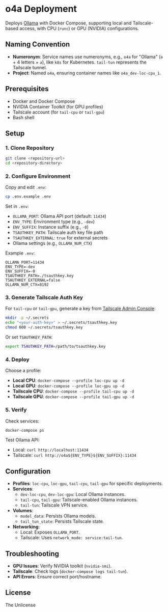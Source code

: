 # o4a Deployment

Deploys [Ollama](https://ollama.ai) with Docker Compose, supporting local and Tailscale-based access, with CPU (`runc`) or GPU (NVIDIA) configurations.

## Naming Convention
- **Numeronym**: Service names use numeronyms, e.g., `o4a` for "Ollama" (`o` + 4 letters + `a`), like `k8s` for Kubernetes. `tail-tun` represents the Tailscale tunnel.
- **Project**: Named `o4a`, ensuring container names like `o4a_dev-loc-cpu_1`.

## Prerequisites
- Docker and Docker Compose
- NVIDIA Container Toolkit (for GPU profiles)
- Tailscale account (for `tail-cpu` or `tail-gpu`)
- Bash shell

## Setup

### 1. Clone Repository
```bash
git clone <repository-url>
cd <repository-directory>
```

### 2. Configure Environment
Copy and edit `.env`:
```bash
cp .env.example .env
```

Set in `.env`:
- `OLLAMA_PORT`: Ollama API port (default: `11434`)
- `ENV_TYPE`: Environment type (e.g., `-dev`)
- `ENV_SUFFIX`: Instance suffix (e.g., `-0`)
- `TSAUTHKEY_PATH`: Tailscale auth key file path
- `TSAUTHKEY_EXTERNAL`: `true` for external secrets
- Ollama settings (e.g., `OLLAMA_NUM_CTX`)

Example `.env`:
```plaintext
OLLAMA_PORT=11434
ENV_TYPE=-dev
ENV_SUFFIX=-0
TSAUTHKEY_PATH=./tsauthkey.key
TSAUTHKEY_EXTERNAL=false
OLLAMA_NUM_CTX=8192
```

### 3. Generate Tailscale Auth Key
For `tail-cpu` or `tail-gpu`, generate a key from [Tailscale Admin Console](https://login.tailscale.com/admin/authkeys):
```bash
mkdir -p ~/.secrets
echo "<your-auth-key>" > ~/.secrets/tsauthkey.key
chmod 600 ~/.secrets/tsauthkey.key
```

Or set `TSAUTHKEY_PATH`:
```bash
export TSAUTHKEY_PATH=/path/to/tsauthkey.key
```

### 4. Deploy
Choose a profile:
- **Local CPU**: `docker-compose --profile loc-cpu up -d`
- **Local GPU**: `docker-compose --profile loc-gpu up -d`
- **Tailscale CPU**: `docker-compose --profile tail-cpu up -d`
- **Tailscale GPU**: `docker-compose --profile tail-gpu up -d`

### 5. Verify
Check services:
```bash
docker-compose ps
```

Test Ollama API:
- Local: `curl http://localhost:11434`
- Tailscale: `curl http://o4a${ENV_TYPE}${ENV_SUFFIX}:11434`

## Configuration
- **Profiles**: `loc-cpu`, `loc-gpu`, `tail-cpu`, `tail-gpu` for specific deployments.
- **Services**:
  - `dev-loc-cpu`, `dev-loc-gpu`: Local Ollama instances.
  - `tail-cpu`, `tail-gpu`: Tailscale-enabled Ollama instances.
  - `tail-tun`: Tailscale VPN service.
- **Volumes**:
  - `model_data`: Persists Ollama models.
  - `tail_tun_state`: Persists Tailscale state.
- **Networking**:
  - Local: Exposes `OLLAMA_PORT`.
  - Tailscale: Uses `network_mode: service:tail-tun`.

## Troubleshooting
- **GPU Issues**: Verify NVIDIA toolkit (`nvidia-smi`).
- **Tailscale**: Check logs (`docker-compose logs tail-tun`).
- **API Errors**: Ensure correct port/hostname.

## License
The Unlicense